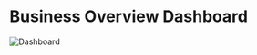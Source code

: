 # Business Overview Dashboard

![Dashboard](https://raw.githubusercontent.com/tuphamcmg/yelp-etl-pipeline/main/Business_overview_dashboard.png)

